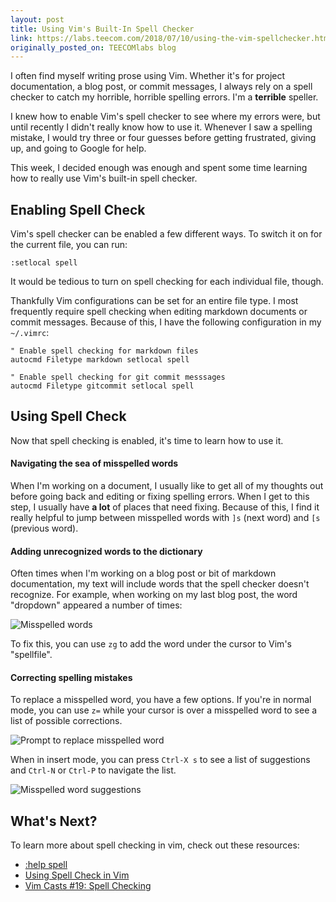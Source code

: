 ```yaml
---
layout: post
title: Using Vim's Built-In Spell Checker
link: https://labs.teecom.com/2018/07/10/using-the-vim-spellchecker.html
originally_posted_on: TEECOMlabs blog
---
```


I often find myself writing prose using Vim. Whether it's for project
documentation, a blog post, or commit messages, I always rely on a spell checker
to catch my horrible, horrible spelling errors. I'm a **terrible** speller.

I knew how to enable Vim's spell checker to see where my errors were, but until
recently I didn't really know how to use it. Whenever I saw a spelling mistake,
I would try three or four guesses before getting frustrated, giving up, and
going to Google for help.

This week, I decided enough was enough and spent some time learning how to
really use Vim's built-in spell checker.

## Enabling Spell Check

Vim's spell checker can be enabled a few different ways. To switch it on for the
current file, you can run:

```
:setlocal spell
```

It would be tedious to turn on spell checking for each individual file, though.

Thankfully Vim configurations can be set for an entire file type. I most
frequently require spell checking when editing markdown documents or commit
messages. Because of this, I have the following configuration in my `~/.vimrc`:

```
" Enable spell checking for markdown files
autocmd Filetype markdown setlocal spell

" Enable spell checking for git commit messsages
autocmd Filetype gitcommit setlocal spell
```

## Using Spell Check

Now that spell checking is enabled, it's time to learn how to use it.

#### Navigating the sea of misspelled words

When I'm working on a document, I usually like to get all of my thoughts out
before going back and editing or fixing spelling errors. When I get to this
step, I usually have **a lot** of places that need fixing. Because of this, I
find it really helpful to jump between misspelled words with `]s` (next word)
and `[s` (previous word).

#### Adding unrecognized words to the dictionary

Often times when I'm working on a blog post or bit of markdown documentation, my
text will include words that the spell checker doesn't recognize. For example,
when working on my last blog post, the word "dropdown" appeared a number of
times:

![Misspelled words](https://dl.dropboxusercontent.com/s/7za6zlif9aovrct/2018_07_10_dropdown_misspelled.png?dl=0)

To fix this, you can use `zg` to add the word under the cursor to Vim's
"spellfile".

#### Correcting spelling mistakes

To replace a misspelled word, you have a few options. If you're in normal mode,
you can use `z=` while your cursor is over a misspelled word to see a list of
possible corrections.

![Prompt to replace misspelled word](https://dl.dropboxusercontent.com/s/ab46oumgovpt0f8/2018_07_10_replace_misspelled.png?dl=0)

When in insert mode, you can press `Ctrl-X s` to see a list of suggestions and
`Ctrl-N` or `Ctrl-P` to navigate the list.

![Misspelled word suggestions](https://dl.dropboxusercontent.com/s/7ypwo2d966dvo4u/2018_07_10_spelling_suggestions.png?dl=0)

## What's Next?

To learn more about spell checking in vim, check out these resources:

- [:help spell](http://vimdoc.sourceforge.net/htmldoc/spell.html)
- [Using Spell Check in Vim](http://thejakeharding.com/tutorial/2012/06/13/using-spell-check-in-vim.html)
- [Vim Casts #19: Spell Checking](http://vimcasts.org/episodes/spell-checking/)
